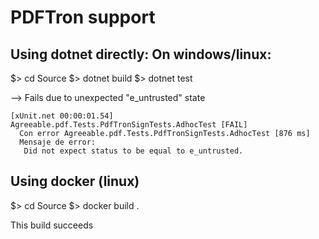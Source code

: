 # PDFTron support

## Using dotnet directly: On windows/linux:

$> cd Source
$> dotnet build
$> dotnet test

--> Fails due to unexpected "e_untrusted" state
```
[xUnit.net 00:00:01.54]     Agreeable.pdf.Tests.PdfTronSignTests.AdhocTest [FAIL]
  Con error Agreeable.pdf.Tests.PdfTronSignTests.AdhocTest [876 ms]
  Mensaje de error:
   Did not expect status to be equal to e_untrusted.
```

## Using docker (linux)

$> cd Source
$> docker build .

This build succeeds